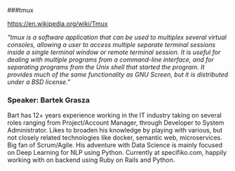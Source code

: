 ###tmux

https://en.wikipedia.org/wiki/Tmux
  
   _"tmux is a software application that can be used to multiplex several virtual consoles, allowing a user to access multiple separate terminal sessions inside a single terminal window or remote terminal session.
It is useful for dealing with multiple programs from a command-line interface, and for separating programs from the Unix shell that started the program.
It provides much of the same functionality as GNU Screen, but it is distributed under a BSD license."_

### Speaker: Bartek Grasza
  
Bart has 12+ years experience working in the IT industry taking on several roles ranging from Project/Account Manager, through Developer to System Administrator. 
Likes to broaden his knowledge by playing with various, but not closely related technologies like docker, semantic web, microservices. 
Big fan of Scrum/Agile. His adventure with Data Science is mainly focused on Deep Learning for NLP using Python. 
Currently at specifiko.com, happily working with on backend using Ruby on Rails and Python.
